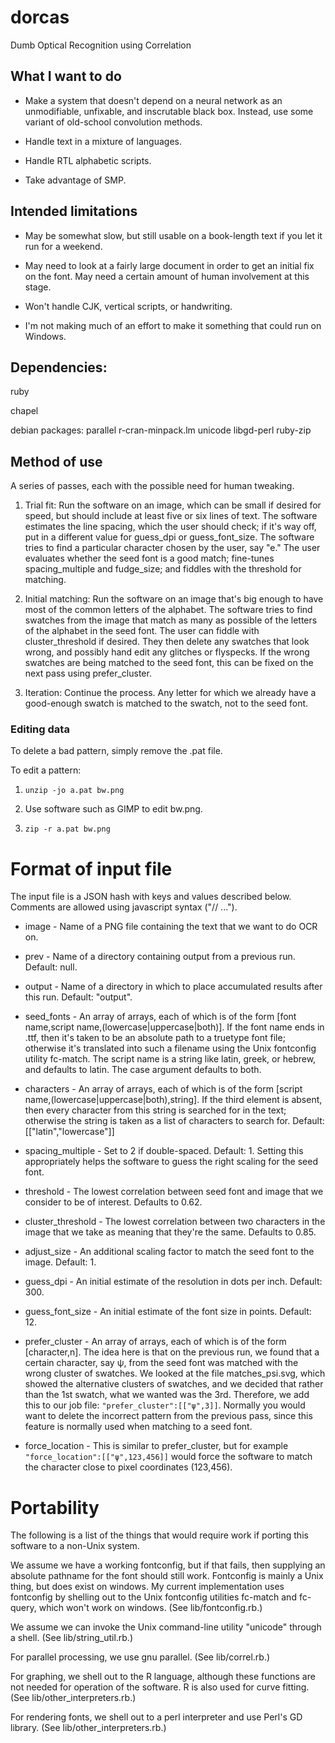 dorcas
======

Dumb Optical Recognition using Correlation

## What I want to do

* Make a system that doesn't depend on a neural network as an unmodifiable, unfixable, and inscrutable black box.
     Instead, use some variant of old-school convolution methods.

* Handle text in a mixture of languages.

* Handle RTL alphabetic scripts.

* Take advantage of SMP.

## Intended limitations

* May be somewhat slow, but still usable on a book-length text if you let it run for a weekend.

* May need to look at a fairly large document in order to get an initial fix on the font.
     May need a certain amount of human involvement at this stage.

* Won't handle CJK, vertical scripts, or handwriting.

* I'm not making much of an effort to make it something that could run on Windows.

## Dependencies:

ruby

chapel

debian packages: parallel r-cran-minpack.lm unicode libgd-perl ruby-zip

## Method of use

A series of passes, each with the possible need for human tweaking.

1. Trial fit: Run the software on an image, which can be small if desired for speed, but should include at least
five or six lines of text. The software estimates the line spacing, which the user should check; if it's
way off, put in a different value for guess_dpi or guess_font_size.
The software tries to find a particular character chosen by the user, say "e."
The user evaluates whether the seed font is a good match; fine-tunes spacing_multiple and fudge_size;
and fiddles with the threshold for matching.

2. Initial matching: Run the software on an image that's big enough to have most of the common letters of the
alphabet. The software tries to find swatches from the image that match as many as possible of the letters
of the alphabet in the seed font. The user can fiddle with cluster_threshold if desired. They
then delete any swatches that look wrong, and possibly hand edit any glitches or flyspecks.
If the wrong swatches are being matched to the seed font, this can be fixed on the next pass using prefer_cluster.

3. Iteration: Continue the process. Any letter for which we already have a good-enough swatch is matched
to the swatch, not to the seed font.

### Editing data

To delete a bad pattern, simply remove the .pat file.

To edit a pattern:

1. `unzip -jo a.pat bw.png`

2. Use software such as GIMP to edit bw.png.

3. `zip -r a.pat bw.png`


# Format of input file

The input file is a JSON hash with keys and values described below. Comments are allowed using javascript syntax ("// ...").

* image - Name of a PNG file containing the text that we want to do OCR on.

* prev - Name of a directory containing output from a previous run. Default: null.

* output - Name of a directory in which to place accumulated results after this run. Default: "output".

* seed_fonts - An array of arrays, each of which is of the form [font name,script name,(lowercase|uppercase|both)].
          If the font name ends in .ttf, then it's taken to be an absolute path to a truetype font file; otherwise
          it's translated into such a filename using the Unix fontconfig utility fc-match.
          The script name is a string like latin, greek, or hebrew, and defaults to latin.
          The case argument defaults to both.

* characters - An array of arrays, each of which is of the form [script name,(lowercase|uppercase|both),string].
          If the third element is absent, then every character from this string is searched for in the text;
          otherwise the string is taken as a list of characters to search for.
          Default: [["latin","lowercase"]]

* spacing_multiple - Set to 2 if double-spaced. Default: 1. Setting this appropriately helps the software to guess the right scaling for the seed font.

* threshold - The lowest correlation between seed font and image that we consider to be of interest. Defaults to 0.62.

* cluster_threshold -  The lowest correlation between two characters in the image that we take as meaning that they're the same.
            Defaults to 0.85.

* adjust_size - An additional scaling factor to match the seed font to the image. Default: 1.

* guess_dpi - An initial estimate of the resolution in dots per inch. Default: 300.

* guess_font_size - An initial estimate of the font size in points. Default: 12.

* prefer_cluster - An array of arrays, each of which is of the form [character,n].
        The idea here is that on the previous run, we found that a certain character, say ψ, from the seed font was matched with the wrong
        cluster of swatches. We looked at the file matches_psi.svg, which showed the alternative clusters of swatches, and
        we decided that rather than the 1st swatch, what we wanted was the 3rd. Therefore, we add this to our job file:
        `"prefer_cluster":[["ψ",3]]`. Normally you would want to delete the incorrect pattern from the previous pass,
        since this feature is normally used when matching to a seed font.

* force_location - This is similar to prefer_cluster, but for example `"force_location":[["ψ",123,456]]` would
        force the software to match the character close to pixel coordinates (123,456).

# Portability

The following is a list of the things that would require work if porting this software to a non-Unix system.

We assume we have a working fontconfig, but if that fails,
then supplying an absolute pathname for the font should still work.
Fontconfig is mainly a Unix thing, but does exist on windows.
My current implementation uses fontconfig by shelling out to the
Unix fontconfig utilities fc-match and fc-query, which won't work on windows.
(See lib/fontconfig.rb.)

We assume we can invoke the Unix command-line utility "unicode" through a shell.
(See lib/string_util.rb.)

For parallel processing, we use gnu parallel. (See lib/correl.rb.)

For graphing, we shell out to the R language, although these functions are
not needed for operation of the software. R is also used for curve fitting.
(See lib/other_interpreters.rb.)

For rendering fonts, we shell out to a perl interpreter and use Perl's GD
library. (See lib/other_interpreters.rb.)
